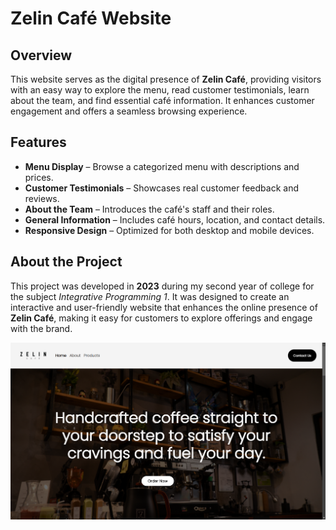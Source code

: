 # Zelin Café Website  

## Overview  
This website serves as the digital presence of **Zelin Café**, providing visitors with an easy way to explore the menu, read customer testimonials, learn about the team, and find essential café information. It enhances customer engagement and offers a seamless browsing experience.  

## Features  
- **Menu Display** – Browse a categorized menu with descriptions and prices.  
- **Customer Testimonials** – Showcases real customer feedback and reviews.  
- **About the Team** – Introduces the café's staff and their roles.  
- **General Information** – Includes café hours, location, and contact details.  
- **Responsive Design** – Optimized for both desktop and mobile devices.  

## About the Project  
This project was developed in **2023** during my second year of college for the subject *Integrative Programming 1*. It was designed to create an interactive and user-friendly website that enhances the online presence of **Zelin Café**, making it easy for customers to explore offerings and engage with the brand.

![Homepage Preview](images/zelin_website_screenshot.png)
